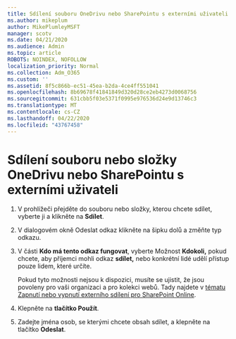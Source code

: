 ```yaml
---
title: Sdílení souboru OneDrivu nebo SharePointu s externími uživateli
ms.author: mikeplum
author: MikePlumleyMSFT
manager: scotv
ms.date: 04/21/2020
ms.audience: Admin
ms.topic: article
ROBOTS: NOINDEX, NOFOLLOW
localization_priority: Normal
ms.collection: Adm_O365
ms.custom: ''
ms.assetid: 8f5c866b-ec51-45ea-b2da-4ce4ff551041
ms.openlocfilehash: 8b69678f41841849d320d28ce2eb4273d0068756
ms.sourcegitcommit: 631cbb5f03e5371f0995e976536d24e9d13746c3
ms.translationtype: MT
ms.contentlocale: cs-CZ
ms.lasthandoff: 04/22/2020
ms.locfileid: "43767458"
---
```

# <a name="share-a-onedrive-or-sharepoint-file-or-folder-with-external-users"></a>Sdílení souboru nebo složky OneDrivu nebo SharePointu s externími uživateli

1. V prohlížeči přejděte do souboru nebo složky, kterou chcete sdílet, vyberte ji a klikněte na **Sdílet**.
    
2. V dialogovém okně Odeslat odkaz klikněte na šipku dolů a změňte typ odkazu.
    
3. V části **Kdo má tento odkaz fungovat**, vyberte Možnost **Kdokoli,** pokud chcete, aby příjemci mohli odkaz **sdílet,** nebo konkrétní lidé udělí přístup pouze lidem, které určíte. 
    
    Pokud tyto možnosti nejsou k dispozici, musíte se ujistit, že jsou povoleny pro vaši organizaci a pro kolekci webů. Tady najdete v [tématu Zapnutí nebo vypnutí externího sdílení pro SharePoint Online](https://go.microsoft.com/fwlink/?linkid=866426).
    
4. Klepněte na **tlačítko Použít**.
    
5. Zadejte jména osob, se kterými chcete obsah sdílet, a klepněte na tlačítko **Odeslat**.
    

